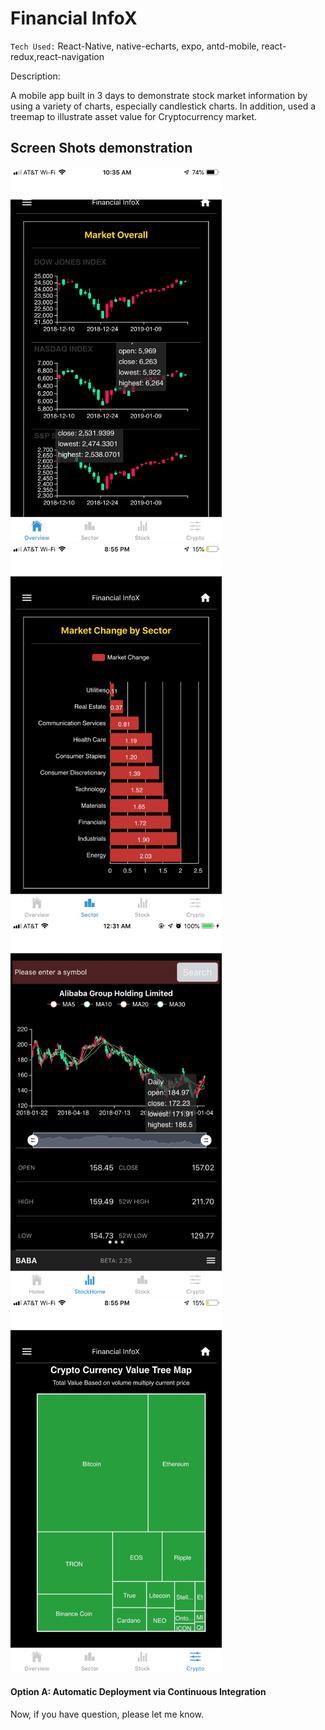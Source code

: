 # Financial InfoX

`Tech Used:` React-Native, native-echarts, expo, antd-mobile, react-redux,react-navigation

Description:

A mobile app built in 3 days to demonstrate stock market information by using a variety of charts, especially candlestick charts. In addition, used a tree­map to illustrate asset value for Cryptocurrency market.

## Screen Shots demonstration

  <img src=assets/images/marketOverall.jpg height="600">
  <img src=assets/images/sector.jpg height="600">
  <img src=assets/images/stockScreen.jpg height="600">
  <img src=assets/images/Crypto.jpg height="600">

#### Option A: Automatic Deployment via Continuous Integration

Now, if you have question, please let me know.
